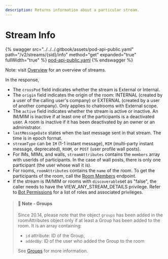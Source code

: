 ```yaml
---
description: Returns information about a particular stream.
---
```


# Stream Info

{% swagger src="../../../.gitbook/assets/pod-api-public.yaml" path="/v2/streams/{sid}/info" method="get" expanded="true" fullWidth="true" %}
[pod-api-public.yaml](../../../.gitbook/assets/pod-api-public.yaml)
{% endswagger %}

Note: visit [Overview](https://docs.developers.symphony.com/building-bots-on-symphony/datafeed/overview-of-streams) for an overview of streams.

In the response,

* The `crossPod` field indicates whether the stream is External or Internal.
* The `origin` field indicates the origin of the room: INTERNAL (created by a user of the calling user's company) or EXTERNAL (created by a user of another company). Only applies to chatrooms with External scope.
* The `active` field indicates whether the stream is active or inactive. An IM/MIM is inactive if at least one of the participants is a deactivated user. A room is inactive if it has been deactivated by an owner or an administrator.
* `lastMessageDate` states when the last message sent in that stream. The time is in epoch format.
* `streamType` can be `IM` (1-1 instant message), `MIM` (multi-party instant message, deprecated), `ROOM`, or `POST` (user profile wall posts).
* For IMs, MIMs, and walls, `streamAttributes` contains the `members` array with userIds of participants. In the case of wall posts, there is only one participant (the user whose wall it is).
* For rooms, `roomAttributes` contains the `name` of the room. To get the participants of the room, call the [Room Members](stream-members.md) endpoint.
* If the stream is IM/MIM or rooms with `discoverable`set as "false", the caller needs to have the VIEW\_ANY\_STREAM\_DETAILS privilege. Refer to [Bot Permissions](https://docs.developers.symphony.com/building-bots-on-symphony/configuration/bot-permissions) for a list of roles and associated privileges.

> #### 📘 Note - Groups
>
> Since 20.14, please note that the object `groups` has been added in the roomAttributes object only if at least a Group has been added to the room. It is an array containing:
>
> * `id` attribute: ID of the Group,
> * `addedBy`: ID of the user who added the Group to the room
>
> See [Groups](../../groups-distribution-lists/) for more information.
